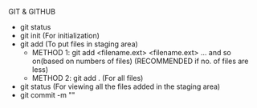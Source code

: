 GIT & GITHUB

- git status
- git init (For initialization)
- git add (To put files in staging area)
    - METHOD 1: git add <filename.ext> <filename.ext> ... and so on(based on numbers of files) (RECOMMENDED if no. of files are less)
    - METHOD 2: git add . (For all files)
- git status (For viewing all the files added in the staging area)
- git commit -m "<msg>"
